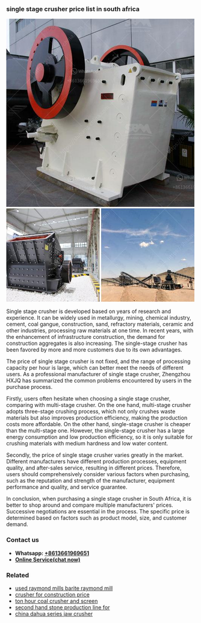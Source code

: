 <h3>single stage crusher price list in south africa</h3><img src='1706754178.jpg' alt=''><p>Single stage crusher is developed based on years of research and experience. It can be widely used in metallurgy, mining, chemical industry, cement, coal gangue, construction, sand, refractory materials, ceramic and other industries, processing raw materials at one time. In recent years, with the enhancement of infrastructure construction, the demand for construction aggregates is also increasing. The single-stage crusher has been favored by more and more customers due to its own advantages.</p><p>The price of single stage crusher is not fixed, and the range of processing capacity per hour is large, which can better meet the needs of different users. As a professional manufacturer of single stage crusher, Zhengzhou HXJQ has summarized the common problems encountered by users in the purchase process.</p><p>Firstly, users often hesitate when choosing a single stage crusher, comparing with multi-stage crusher. On the one hand, multi-stage crusher adopts three-stage crushing process, which not only crushes waste materials but also improves production efficiency, making the production costs more affordable. On the other hand, single-stage crusher is cheaper than the multi-stage one. However, the single-stage crusher has a large energy consumption and low production efficiency, so it is only suitable for crushing materials with medium hardness and low water content.</p><p>Secondly, the price of single stage crusher varies greatly in the market. Different manufacturers have different production processes, equipment quality, and after-sales service, resulting in different prices. Therefore, users should comprehensively consider various factors when purchasing, such as the reputation and strength of the manufacturer, equipment performance and quality, and service guarantee.</p><p>In conclusion, when purchasing a single stage crusher in South Africa, it is better to shop around and compare multiple manufacturers' prices. Successive negotiations are essential in the process. The specific price is determined based on factors such as product model, size, and customer demand.</p><h3>Contact us</h3><ul><li><strong>Whatsapp:&nbsp;<a href="https://wa.me/8613661969651">+8613661969651</a></strong></li><li><a href="https://swt.shibang-china.com/?git&amp;zhl&amp;single stage crusher price list in south africa"><strong>Online Service(chat now)</strong></a></li></ul><h3>Related</h3><ul><li><a href='used raymond mills barite raymond mill.md'>used raymond mills barite raymond mill</a></li><li><a href='crusher for construction price.md'>crusher for construction price</a></li><li><a href='ton hour coal crusher and screen.md'>ton hour coal crusher and screen</a></li><li><a href='second hand stone production line for.md'>second hand stone production line for</a></li><li><a href='china dahua series jaw crusher.md'>china dahua series jaw crusher</a></li></ul>